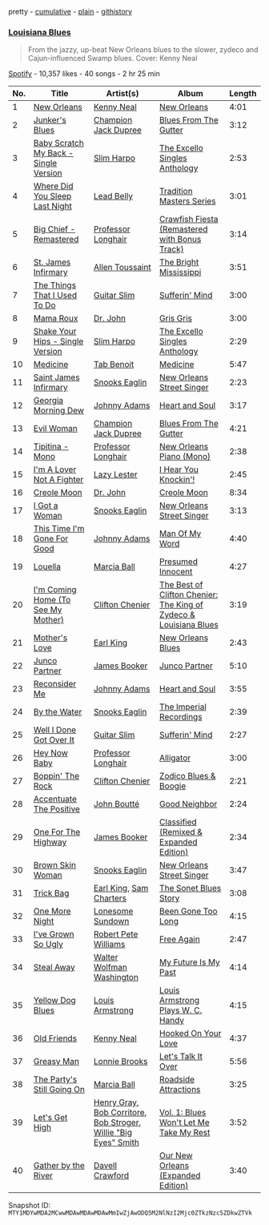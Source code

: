 pretty - [cumulative](/playlists/cumulative/37i9dQZF1DWWlFuMqPR3VO.md) - [plain](/playlists/plain/37i9dQZF1DWWlFuMqPR3VO) - [githistory](https://github.githistory.xyz/mackorone/spotify-playlist-archive/blob/main/playlists/plain/37i9dQZF1DWWlFuMqPR3VO)

### [Louisiana Blues](https://open.spotify.com/playlist/37i9dQZF1DWWlFuMqPR3VO)

> From the jazzy, up\-beat New Orleans blues to the slower, zydeco and Cajun\-influenced Swamp blues\. Cover: Kenny Neal

[Spotify](https://open.spotify.com/user/spotify) - 10,357 likes - 40 songs - 2 hr 25 min

| No. | Title | Artist(s) | Album | Length |
|---|---|---|---|---|
| 1 | [New Orleans](https://open.spotify.com/track/0wyqkOP61KLRso4a8mABBF) | [Kenny Neal](https://open.spotify.com/artist/2YNoaobWamjDPop3nk9xMQ) | [New Orleans](https://open.spotify.com/album/5Sb3w0vcE90p8YKVIdqViq) | 4:01 |
| 2 | [Junker's Blues](https://open.spotify.com/track/31GIhpOQpKCzlnuPn03pBQ) | [Champion Jack Dupree](https://open.spotify.com/artist/1NnRjWELSLqFONDhwc8VU7) | [Blues From The Gutter](https://open.spotify.com/album/6tBbwtL1simKd3VF6jE5dL) | 3:12 |
| 3 | [Baby Scratch My Back \- Single Version](https://open.spotify.com/track/4BbLz6pVP5oXl2plR7HLMZ) | [Slim Harpo](https://open.spotify.com/artist/36hwOoNPgnsKnhoMBYpJrJ) | [The Excello Singles Anthology](https://open.spotify.com/album/38mE82CkxuGVkZ2yN1sGGi) | 2:53 |
| 4 | [Where Did You Sleep Last Night](https://open.spotify.com/track/13U0E6CXh2dnEi6eDzNyK0) | [Lead Belly](https://open.spotify.com/artist/3Ovf2lytXSXWFM2cwsJACC) | [Tradition Masters Series](https://open.spotify.com/album/0G2QwqUV2Xt73bJAUi8PUv) | 3:01 |
| 5 | [Big Chief \- Remastered](https://open.spotify.com/track/2r6Ve8kNEzqg3u45UL0muX) | [Professor Longhair](https://open.spotify.com/artist/2RyY5yFlJh6jIPfMDhHgyD) | [Crawfish Fiesta \(Remastered with Bonus Track\)](https://open.spotify.com/album/06pOxWHDhPhmyVGkWRqw4T) | 3:14 |
| 6 | [St\. James Infirmary](https://open.spotify.com/track/6FKasUNG1KT4r9TR9rKdll) | [Allen Toussaint](https://open.spotify.com/artist/63aP18bg2ABSOqSNQcAMNy) | [The Bright Mississippi](https://open.spotify.com/album/3zcTpC2o6RtnpfYTjN4Jzy) | 3:51 |
| 7 | [The Things That I Used To Do](https://open.spotify.com/track/3NWDb3bbMBTArBblzG4jMX) | [Guitar Slim](https://open.spotify.com/artist/6fxCRWTrlk6wDMM4Gn421s) | [Sufferin' Mind](https://open.spotify.com/album/5aM0AHheJ65Pdl6p0H6QD5) | 3:00 |
| 8 | [Mama Roux](https://open.spotify.com/track/1RMa7sVQua8dMiqixX2bYM) | [Dr\. John](https://open.spotify.com/artist/320TrJub4arztwXRm7kqVO) | [Gris Gris](https://open.spotify.com/album/1yBoaVrgcup2hX2DCYUajs) | 3:00 |
| 9 | [Shake Your Hips \- Single Version](https://open.spotify.com/track/5H28g1Be16hLJaz3RrWCpQ) | [Slim Harpo](https://open.spotify.com/artist/36hwOoNPgnsKnhoMBYpJrJ) | [The Excello Singles Anthology](https://open.spotify.com/album/38mE82CkxuGVkZ2yN1sGGi) | 2:29 |
| 10 | [Medicine](https://open.spotify.com/track/3OvV9R4RIoXwUi7UcuXwkU) | [Tab Benoit](https://open.spotify.com/artist/3ODYbknLzVe3cWQzVfbzGB) | [Medicine](https://open.spotify.com/album/1heK7tmUTRLA2jwrRG4LiB) | 5:47 |
| 11 | [Saint James Infirmary](https://open.spotify.com/track/4ccdgqrPG8n28V0FWnWWL9) | [Snooks Eaglin](https://open.spotify.com/artist/4ReGayOtLkcAsNi6d2n7LS) | [New Orleans Street Singer](https://open.spotify.com/album/3QYOWNnvJBThutwlzjBhry) | 2:23 |
| 12 | [Georgia Morning Dew](https://open.spotify.com/track/7njTQhjl2SIBLutKCw4r1l) | [Johnny Adams](https://open.spotify.com/artist/24qtJegdRiX2TPRvPN6rzk) | [Heart and Soul](https://open.spotify.com/album/3zmz4edYCiggKrx4bMRTxb) | 3:17 |
| 13 | [Evil Woman](https://open.spotify.com/track/7lpsRa4kcNoxSHUDNDXpnn) | [Champion Jack Dupree](https://open.spotify.com/artist/1NnRjWELSLqFONDhwc8VU7) | [Blues From The Gutter](https://open.spotify.com/album/6tBbwtL1simKd3VF6jE5dL) | 4:21 |
| 14 | [Tipitina \- Mono](https://open.spotify.com/track/0Jz7pqRw3fumuTvQgAobH4) | [Professor Longhair](https://open.spotify.com/artist/2RyY5yFlJh6jIPfMDhHgyD) | [New Orleans Piano \(Mono\)](https://open.spotify.com/album/4vQc378UGRZAaJemArhMpv) | 2:38 |
| 15 | [I'm A Lover Not A Fighter](https://open.spotify.com/track/1vSRhDHRI1jVa6BQURJtRO) | [Lazy Lester](https://open.spotify.com/artist/72D581Szg2z107f9qlLvjV) | [I Hear You Knockin'!](https://open.spotify.com/album/5Ch6Uc0OTpBUI9LvPrQDsk) | 2:45 |
| 16 | [Creole Moon](https://open.spotify.com/track/7uf7sRGi0DkGgTOTSjrBUG) | [Dr\. John](https://open.spotify.com/artist/320TrJub4arztwXRm7kqVO) | [Creole Moon](https://open.spotify.com/album/0Jzf95x1LjqhTda3HMH5ZU) | 8:34 |
| 17 | [I Got a Woman](https://open.spotify.com/track/1MJjFZfKgJ3DTyXUDZd403) | [Snooks Eaglin](https://open.spotify.com/artist/4ReGayOtLkcAsNi6d2n7LS) | [New Orleans Street Singer](https://open.spotify.com/album/0swNksscllX2uKAYfFoLuu) | 3:13 |
| 18 | [This Time I'm Gone For Good](https://open.spotify.com/track/2K0M6aAOj5dAMDnDu5VW18) | [Johnny Adams](https://open.spotify.com/artist/24qtJegdRiX2TPRvPN6rzk) | [Man Of My Word](https://open.spotify.com/album/4fVYzIe9KW1V53DdnYThd5) | 4:40 |
| 19 | [Louella](https://open.spotify.com/track/6KM7FlnvLrETbLpoNCjxYE) | [Marcia Ball](https://open.spotify.com/artist/0kK3ZgTw6mvlYgekz4xf18) | [Presumed Innocent](https://open.spotify.com/album/6W1dqxSFVwT5eL7WlUQUtn) | 4:27 |
| 20 | [I'm Coming Home \(To See My Mother\)](https://open.spotify.com/track/75E2RVwx6dncaH51QTFAeU) | [Clifton Chenier](https://open.spotify.com/artist/3LzQVHowQWbzJBwBBNRPfY) | [The Best of Clifton Chenier: The King of Zydeco & Louisiana Blues](https://open.spotify.com/album/2hwL2KfeYCpeMHeve8Y3QF) | 3:19 |
| 21 | [Mother's Love](https://open.spotify.com/track/5rUM5gwYkbmSERNgvJ6rQA) | [Earl King](https://open.spotify.com/artist/76ox7koAGPytUmTZGU6zWn) | [New Orleans Blues](https://open.spotify.com/album/1lv103HKWAdbOeSGQ69eli) | 2:43 |
| 22 | [Junco Partner](https://open.spotify.com/track/6h42FqekL3vp5Hm3zbuSVK) | [James Booker](https://open.spotify.com/artist/0gxNgUdRvhVgeq4L3gFamF) | [Junco Partner](https://open.spotify.com/album/4vrbtFQktShLb9fqcfWxYV) | 5:10 |
| 23 | [Reconsider Me](https://open.spotify.com/track/6VB5qvDSykpoc8vON065d8) | [Johnny Adams](https://open.spotify.com/artist/24qtJegdRiX2TPRvPN6rzk) | [Heart and Soul](https://open.spotify.com/album/3zmz4edYCiggKrx4bMRTxb) | 3:55 |
| 24 | [By the Water](https://open.spotify.com/track/51fWp2sgOhaWmnBGcaTKXk) | [Snooks Eaglin](https://open.spotify.com/artist/4ReGayOtLkcAsNi6d2n7LS) | [The Imperial Recordings](https://open.spotify.com/album/3KUmrsZw8O08srFBL49qA3) | 2:39 |
| 25 | [Well I Done Got Over It](https://open.spotify.com/track/1ADc4I9nlzy4rJOrLxzTzl) | [Guitar Slim](https://open.spotify.com/artist/6fxCRWTrlk6wDMM4Gn421s) | [Sufferin' Mind](https://open.spotify.com/album/5aM0AHheJ65Pdl6p0H6QD5) | 2:27 |
| 26 | [Hey Now Baby](https://open.spotify.com/track/66fgQCgrVrzuGwgOygTh5w) | [Professor Longhair](https://open.spotify.com/artist/2RyY5yFlJh6jIPfMDhHgyD) | [Alligator](https://open.spotify.com/album/7bWzWGdmK5QepRg00IoKDV) | 3:00 |
| 27 | [Boppin' The Rock](https://open.spotify.com/track/0pgep2XqOw4cR9IWtUs51R) | [Clifton Chenier](https://open.spotify.com/artist/3LzQVHowQWbzJBwBBNRPfY) | [Zodico Blues & Boogie](https://open.spotify.com/album/7FEkXD5ytxX2VSVES51rGC) | 2:21 |
| 28 | [Accentuate The Positive](https://open.spotify.com/track/0ObsP7kGu8zGZHKbQh6xal) | [John Boutté](https://open.spotify.com/artist/1lGFrlrax8KaaYwF2WJnDo) | [Good Neighbor](https://open.spotify.com/album/0angfX8UOIjXxBKymsboIU) | 2:24 |
| 29 | [One For The Highway](https://open.spotify.com/track/02wzvJWTzNPLrqqIamRkgb) | [James Booker](https://open.spotify.com/artist/0gxNgUdRvhVgeq4L3gFamF) | [Classified \(Remixed & Expanded Edition\)](https://open.spotify.com/album/6VgQnvMaa5x8GEWaqUXSvo) | 2:34 |
| 30 | [Brown Skin Woman](https://open.spotify.com/track/4t348UYDuSGPqVkmU1Dt9P) | [Snooks Eaglin](https://open.spotify.com/artist/4ReGayOtLkcAsNi6d2n7LS) | [New Orleans Street Singer](https://open.spotify.com/album/0swNksscllX2uKAYfFoLuu) | 3:47 |
| 31 | [Trick Bag](https://open.spotify.com/track/2rofi4Z4X7UdaMjKdraagu) | [Earl King](https://open.spotify.com/artist/76ox7koAGPytUmTZGU6zWn), [Sam Charters](https://open.spotify.com/artist/4P62HkfjQe9Ojf6YkILrbP) | [The Sonet Blues Story](https://open.spotify.com/album/4vANqROsyz5dkzlwnO6zwx) | 3:08 |
| 32 | [One More Night](https://open.spotify.com/track/7GB39p4IhgmHf8z0GZtACB) | [Lonesome Sundown](https://open.spotify.com/artist/6AT5owmIbmW2Ktd9vI73ZJ) | [Been Gone Too Long](https://open.spotify.com/album/57lHz8bXu1A72WHOLbl4DO) | 4:15 |
| 33 | [I've Grown So Ugly](https://open.spotify.com/track/0PvKsGeztxZYy4bpeAASHM) | [Robert Pete Williams](https://open.spotify.com/artist/2FUdiUbyZmIznvKtZcecib) | [Free Again](https://open.spotify.com/album/0dKhAtXVPeUZZxebx81HMD) | 2:47 |
| 34 | [Steal Away](https://open.spotify.com/track/2bEuccJk2nIN7Ltlk2Ao5r) | [Walter Wolfman Washington](https://open.spotify.com/artist/60TxtNQBbDL8HKL0b6Gm3T) | [My Future Is My Past](https://open.spotify.com/album/5KvFzpKxckyhy7QkuebuY0) | 4:14 |
| 35 | [Yellow Dog Blues](https://open.spotify.com/track/2kqpPGtxRatQsFrQWM4gLb) | [Louis Armstrong](https://open.spotify.com/artist/19eLuQmk9aCobbVDHc6eek) | [Louis Armstrong Plays W\. C\. Handy](https://open.spotify.com/album/6yvbyi8LOzXI59WkW6QzG2) | 4:15 |
| 36 | [Old Friends](https://open.spotify.com/track/7vzerXDJCquhoncLgnJtHJ) | [Kenny Neal](https://open.spotify.com/artist/2YNoaobWamjDPop3nk9xMQ) | [Hooked On Your Love](https://open.spotify.com/album/53zsMq7ZaqjdF46y42ctJ1) | 4:37 |
| 37 | [Greasy Man](https://open.spotify.com/track/2Izextri7Ho1xu0mvVZcpI) | [Lonnie Brooks](https://open.spotify.com/artist/56tyBq8Ta1BdSTBs0gGhog) | [Let's Talk It Over](https://open.spotify.com/album/2rwVXn5G7TueG7w3wyQXZ8) | 5:56 |
| 38 | [The Party's Still Going On](https://open.spotify.com/track/69vUnyBpWRNHf0MrlgqsQL) | [Marcia Ball](https://open.spotify.com/artist/0kK3ZgTw6mvlYgekz4xf18) | [Roadside Attractions](https://open.spotify.com/album/6FfHCnE5eMvEa3e1TnHnTj) | 3:25 |
| 39 | [Let's Get High](https://open.spotify.com/track/2uYbT9w61amgpdsxN9Ozx3) | [Henry Gray](https://open.spotify.com/artist/08zDtD8xQDP3tDApCnxrvY), [Bob Corritore](https://open.spotify.com/artist/0I1ooxdREQHLoUphm6uihH), [Bob Stroger](https://open.spotify.com/artist/1JjFeW5yiXLb18bozbG1pe), [Willie "Big Eyes" Smith](https://open.spotify.com/artist/17YszgQumE14Qyj0t2IGng) | [Vol\. 1: Blues Won't Let Me Take My Rest](https://open.spotify.com/album/6G2BuAE28vxLRAGJPgPBOb) | 3:52 |
| 40 | [Gather by the River](https://open.spotify.com/track/5bxFlzZ2fdlt740q1YikpQ) | [Davell Crawford](https://open.spotify.com/artist/0o1oZuI02bsjkjwE07Me8D) | [Our New Orleans \(Expanded Edition\)](https://open.spotify.com/album/4sVRgVyVsDVWFmtEgNwaF5) | 3:40 |

Snapshot ID: `MTY1MDYwMDA2MCwwMDAwMDAwMDAwMmIwZjAwODQ5M2NlNzI2Mjc0ZTkzNzc5ZDkwZTVk`
